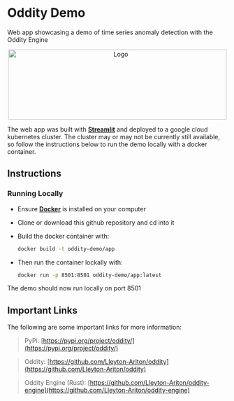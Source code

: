 # Oddity Demo

Web app showcasing a demo of time series anomaly detection with the Oddity Engine

<p align="center">
  <img src="./imgs/oddity-demo.gif" alt="Logo"/, width="500", height="160">
</p>

The web app was built with [**Streamlit**](https://www.streamlit.io/) and deployed to a google cloud kubernetes cluster. The cluster may or may not be currently still available, so follow the instructions below to run the demo locally with a docker container.

## Instructions

### Running Locally
- Ensure [**Docker**](https://www.docker.com/) is installed on your computer

- Clone or download this github repository and cd into it 

- Build the docker container with:

	```Bash 
	docker build -t oddity-demo/app
	```
	
- Then run the container lockally with:

	```Bash
	docker run -p 8501:8501 oddity-demo/app:latest
	```

The demo should now run locally on port 8501

## Important Links

The following are some important links for more information:

> PyPi: [https://pypi.org/project/oddity/](https://pypi.org/project/oddity/)

> Oddity: [https://github.com/Lleyton-Ariton/oddity](https://github.com/Lleyton-Ariton/oddity)

> Oddity Engine (Rust): [https://github.com/Lleyton-Ariton/oddity-engine](https://github.com/Lleyton-Ariton/oddity-engine)
